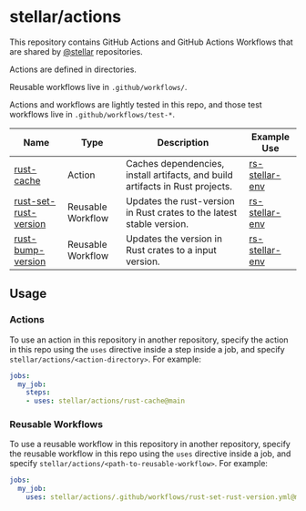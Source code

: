 # stellar/actions
This repository contains GitHub Actions and GitHub Actions Workflows that are shared by [@stellar] repositories.

Actions are defined in directories.

Reusable workflows live in `.github/workflows/`.

Actions and workflows are lightly tested in this repo, and those test workflows
live in `.github/workflows/test-*`.

| Name | Type | Description | Example Use |
| ---- | ---- | ----------- | ----------- |
| [rust-cache] | Action | Caches dependencies, install artifacts, and build artifacts in Rust projects. | [rs-stellar-env] |
| [rust-set-rust-version] | Reusable Workflow | Updates the rust-version in Rust crates to the latest stable version. | [rs-stellar-env] |
| [rust-bump-version] | Reusable Workflow | Updates the version in Rust crates to a input version. | [rs-stellar-env] |

[@stellar]: https://github.com/stellar

[rust-cache]: ./rust-cache/action.yml
[rust-set-rust-version]: ./.github/workflows/rust-set-rust-version.yml
[rust-bump-version]: ./.github/workflows/rust-bump-version.yml

[rs-stellar-env]: https://github.com/stellar/rs-stellar-env

## Usage

### Actions

To use an action in this repository in another repository, specify the action in
this repo using the `uses` directive inside a step inside a job, and specify `stellar/actions/<action-directory>`. For example:

```yml
jobs:
  my_job:
    steps:
    - uses: stellar/actions/rust-cache@main
```

### Reusable Workflows

To use a reusable workflow in this repository in another repository, specify the
reusable workflow in this repo using the `uses` directive inside a job, and
specify `stellar/actions/<path-to-reusable-workflow>`. For example:

```yml
jobs:
  my_job:
    uses: stellar/actions/.github/workflows/rust-set-rust-version.yml@main
```
